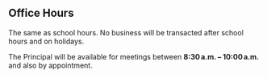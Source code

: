 ## Office Hours

The same as school hours. No business will be transacted after school hours and on holidays.

The Principal will be available for meetings between **8:30 a.m. – 10:00 a.m.** and also by appointment.

